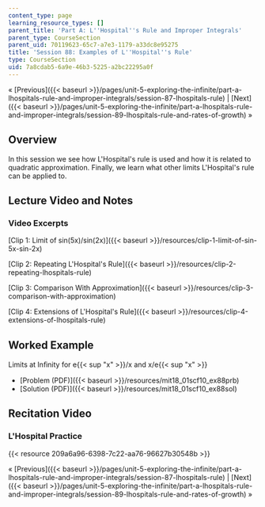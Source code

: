 ```yaml
---
content_type: page
learning_resource_types: []
parent_title: 'Part A: L''Hospital''s Rule and Improper Integrals'
parent_type: CourseSection
parent_uid: 70119623-65c7-a7e3-1179-a33dc8e95275
title: 'Session 88: Examples of L''Hospital''s Rule'
type: CourseSection
uid: 7a8cdab5-6a9e-46b3-5225-a2bc22295a0f
---
```


« [Previous]({{< baseurl >}}/pages/unit-5-exploring-the-infinite/part-a-lhospitals-rule-and-improper-integrals/session-87-lhospitals-rule) | [Next]({{< baseurl >}}/pages/unit-5-exploring-the-infinite/part-a-lhospitals-rule-and-improper-integrals/session-89-lhospitals-rule-and-rates-of-growth) »

Overview
--------

In this session we see how L'Hospital's rule is used and how it is related to quadratic approximation. Finally, we learn what other limits L'Hospital's rule can be applied to.

Lecture Video and Notes
-----------------------

### Video Excerpts

[Clip 1: Limit of sin(5x)/sin(2x)]({{< baseurl >}}/resources/clip-1-limit-of-sin-5x-sin-2x)

[Clip 2: Repeating L'Hospital's Rule]({{< baseurl >}}/resources/clip-2-repeating-lhospitals-rule)

[Clip 3: Comparison With Approximation]({{< baseurl >}}/resources/clip-3-comparison-with-approximation)

[Clip 4: Extensions of L'Hospital's Rule]({{< baseurl >}}/resources/clip-4-extensions-of-lhospitals-rule)

Worked Example
--------------

Limits at Inﬁnity for e{{< sup "x" >}}/x and x/e{{< sup "x" >}}

*   [Problem (PDF)]({{< baseurl >}}/resources/mit18_01scf10_ex88prb)
*   [Solution (PDF)]({{< baseurl >}}/resources/mit18_01scf10_ex88sol)

Recitation Video
----------------

### L'Hospital Practice

{{< resource 209a6a96-6398-7c22-aa76-96627b30548b >}}

« [Previous]({{< baseurl >}}/pages/unit-5-exploring-the-infinite/part-a-lhospitals-rule-and-improper-integrals/session-87-lhospitals-rule) | [Next]({{< baseurl >}}/pages/unit-5-exploring-the-infinite/part-a-lhospitals-rule-and-improper-integrals/session-89-lhospitals-rule-and-rates-of-growth) »